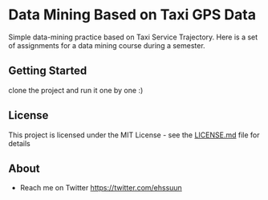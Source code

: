 # Data Mining Based on Taxi GPS Data

Simple data-mining practice based on Taxi Service Trajectory.
Here is a set of assignments for a data mining course during a semester.

## Getting Started
clone the project and run it one by one :)

## License

This project is licensed under the MIT License - see the [LICENSE.md](LICENSE.md) file for details

## About

* Reach me on Twitter https://twitter.com/ehssuun
